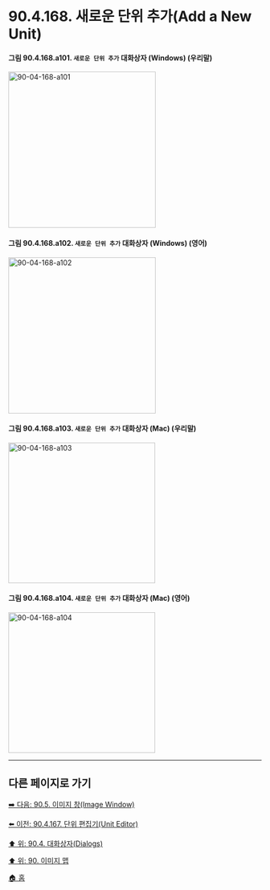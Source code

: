 # 90.4.168. 새로운 단위 추가(Add a New Unit)

<a id="90-04-168-a101"></a>

#### 그림 90.4.168.a101. `새로운 단위 추가` 대화상자 (Windows) (우리말)
<img width="293" height="311" alt="90-04-168-a101" src="https://github.com/user-attachments/assets/95588710-bbd0-4ae3-b998-3fef1d0481b6" />

<a id="90-04-168-a102"></a>

#### 그림 90.4.168.a102. `새로운 단위 추가` 대화상자 (Windows) (영어)
<img width="293" height="311" alt="90-04-168-a102" src="https://github.com/user-attachments/assets/e674fd5e-9e73-4f16-a149-1c2ef6785b1c" />

<a id="90-04-168-a103"></a>

#### 그림 90.4.168.a103. `새로운 단위 추가` 대화상자 (Mac) (우리말)
<img width="292" height="280" alt="90-04-168-a103" src="https://github.com/user-attachments/assets/f326316b-02ab-4785-88a7-bb8547d6b39e" />

<a id="90-04-168-a104"></a>

#### 그림 90.4.168.a104. `새로운 단위 추가` 대화상자 (Mac) (영어)
<img width="292" height="280" alt="90-04-168-a104" src="https://github.com/user-attachments/assets/9fe9ee71-1748-468a-87f3-b67f5407ea1a" />

***

## 다른 페이지로 가기

[➡️ 다음: 90.5. 이미지 창(Image Window)](./90-05-00-image_window.md)

[⬅️ 이전: 90.4.167. 단위 편집기(Unit Editor)](./90-04-0167-unit_editor.md)

[⬆️ 위: 90.4. 대화상자(Dialogs)](./90-04-0000-dialogs.md)

[⬆️ 위: 90. 이미지 맵](./90-00-image-map.md)

[🏠 홈](./00-home.md)